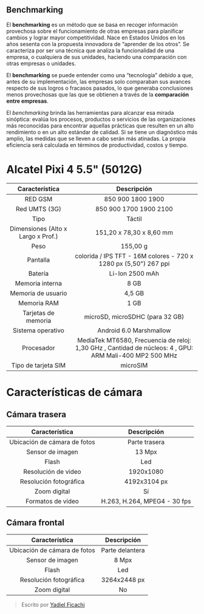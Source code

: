 
## Benchmarking

El  **benchmarking** es un método que se basa en recoger información provechosa sobre el funcionamiento de otras empresas para planificar cambios y lograr mayor competitividad. Nace en Estados Unidos en los años sesenta con la propuesta innovadora de “aprender de los otros”. Se caracteriza por ser una técnica que analiza la funcionalidad de una empresa, o cualquiera de sus unidades, haciendo una comparación con otras empresas o unidades.

El  **benchmarking**  se puede entender como una “tecnología” debido a que, antes de su implementación, las empresas solo comparaban sus avances respecto de sus logros o fracasos pasados, lo que generaba conclusiones menos provechosas que las que se obtienen a través de la  **comparación entre empresas**.

El  _benchmarking_  brinda las herramientas para alcanzar esa mirada sinóptica: evalúa los procesos, productos o servicios de las organizaciones más reconocidas para encontrar aquellas prácticas que resulten en un alto rendimiento o en un alto estándar de calidad. Si se tiene un diagnóstico más amplio, las medidas que se lleven a cabo serán más atinadas. La propia eficiencia será calculada en términos de productividad, costos y tiempo.

  
# Alcatel Pixi 4 5.5" (5012G)

| Característica | Descripción |
|:--------:| :-------------:|
| RED GSM | 850 900 1800 1900 |
| Red UMTS (3G) | 850 900 1700 1900 2100 |
| Tipo | Táctil |
| Dimensiones (Alto x Largo x Prof.) | 151,20 x 78,30 x 8,60 mm |
| Peso | 155,00 g |
| Pantalla | colorida / IPS TFT - 16M colores  - 720 x 1280 px (5,50") 267 ppi |
| Batería | Li-Ion 2500 mAh |
| Memoria interna| 8 GB |
| Memoria de usuario| 4,5 GB |
| Memoria RAM| 1 GB |
| Tarjetas de memoria| microSD, microSDHC (para 32 GB) |
| Sistema operativo| Android 6.0 Marshmallow |
| Procesador|   MediaTek MT6580, Frecuencia de reloj: 1,30 GHz , Cantidad de núcleos: 4 , GPU: ARM Mali-400 MP2 500 MHz |
| Tipo de tarjeta SIM| microSIM |


#  Características de cámara

## Cámara trasera

| Característica | Descripción |
|:--------:| :-------------:|
| Ubicación de cámara de fotos | Parte trasera |
| Sensor de imagen | 13 Mpx |
| Flash| Led |
| Resolución de video | 1920x1080 |
| Resolución fotográfica | 4192x3104 px |
| Zoom digital | Sí |
| Formatos de vídeo | H.263, H.264, MPEG4 - 30 fps |

## Cámara frontal

| Característica | Descripción |
|:--------:| :-------------:|
| Ubicación de cámara de fotos | Parte delantera |
| Sensor de imagen | 8 Mpx |
| Flash| Led |
| Resolución fotográfica | 3264x2448 px |
| Zoom digital | No |


  

  
  


> Escrito por [Yadiel Ficachi](https://github.com/YadielFicachi)
